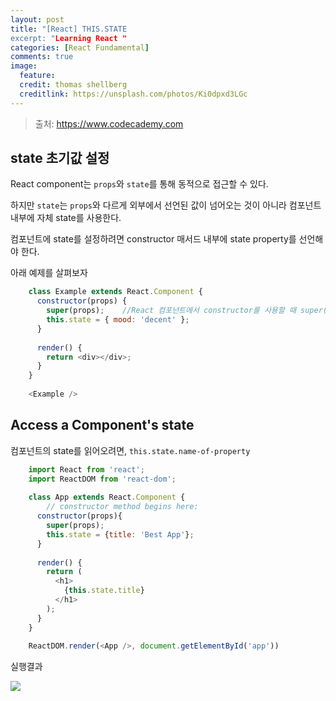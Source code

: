 ```yaml
---
layout: post
title: "[React] THIS.STATE 
excerpt: "Learning React "
categories: [React Fundamental] 
comments: true
image:
  feature:
  credit: thomas shellberg
  creditlink: https://unsplash.com/photos/Ki0dpxd3LGc
---
```


>출처: https://www.codecademy.com

## state 초기값 설정

React component는 `props`와 `state`를 통해 동적으로 접근할 수 있다.

하지만 `state`는 `props`와 다르게 외부에서 선언된 값이 넘어오는 것이 아니라 컴포넌트 내부에 자체 state를 사용한다.

컴포넌트에 state를 설정하려면 constructor 매서드 내부에 state property를 선언해야 한다.

아래 예제를 살펴보자 

```javascript
    class Example extends React.Component {
      constructor(props) {
        super(props);    //React 컴포넌트에서 constructor를 사용할 때 super()가 꼭 호출되어야 한다.
        this.state = { mood: 'decent' };
      }
    
      render() {
        return <div></div>;
      }
    }
    
    <Example />
```

## Access a Component's state

컴포넌트의 state를 읽어오려면, `this.state.name-of-property` 

```javascript
    import React from 'react';
    import ReactDOM from 'react-dom';
    
    class App extends React.Component {
    	// constructor method begins here:
      constructor(props){
        super(props);
        this.state = {title: 'Best App'};
      }
    
      render() {
        return (
          <h1>
            {this.state.title}
          </h1>
        );
      }
    }
    
    ReactDOM.render(<App />, document.getElementById('app'))
```

실행결과

<img src='https://cdn-images-1.medium.com/max/1600/1*ZwUBzcq2O9t3zkzKg69oJg.png'>


